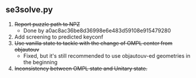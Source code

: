 ## se3solve.py
1. ~~Report puzzle path to NPZ~~
   + Done by a0ac8ac36be8d36998e6e483d59108e915479280
2. Add screening to predicted keyconf
3. ~~Use vanilla state to tackle with the change of OMPL center from objautouv~~
   + Fixed, but it's still recommended to use objautouv-ed geometries in the
       beginning
4. ~~Inconsistency between OMPL state and Unitary state.~~

